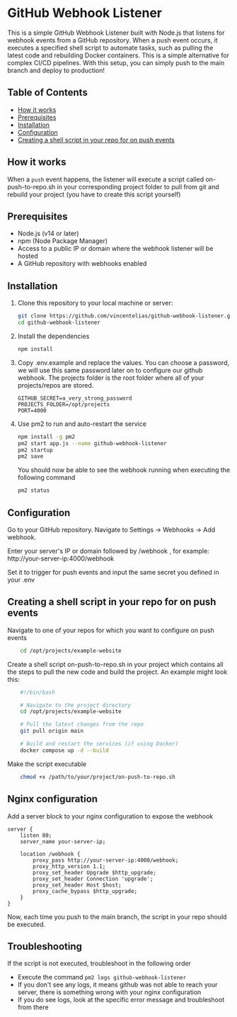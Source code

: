# GitHub Webhook Listener

This is a simple GitHub Webhook Listener built with Node.js that listens for webhook events from a GitHub repository. When a push event occurs, it executes a specified shell script to automate tasks, such as pulling the latest code and rebuilding Docker containers. This is a simple alternative for complex CI/CD pipelines. With this setup, you can simply push to the main branch and deploy to production!

## Table of Contents

- [How it works](#how-it-works)
- [Prerequisites](#prerequisites)
- [Installation](#installation)
- [Configuration](#configuration)
- [Creating a shell script in your repo for on push events](#creating-a-shell-script-in-your-repo-for-on-push-events)

## How it works

When a `push` event happens, the listener will execute a script called on-push-to-repo.sh in your corresponding project folder to pull from git and rebuild your project (you have to create this script yourself)

## Prerequisites

- Node.js (v14 or later)
- npm (Node Package Manager)
- Access to a public IP or domain where the webhook listener will be hosted
- A GitHub repository with webhooks enabled

## Installation

1. Clone this repository to your local machine or server:

   ```bash
   git clone https://github.com/vincentelias/github-webhook-listener.git
   cd github-webhook-listener
   ```

2. Install the dependencies

    ```bash
    npm install
    ```

3. Copy .env.example and replace the values. You can choose a password, we will use this same password later on to configure our github webhook. The projects folder is the root folder where all of your projects/repos are stored.
    ```.env
    GITHUB_SECRET=a_very_strong_password
    PROJECTS_FOLDER=/opt/projects
    PORT=4000
    ```
4. Use pm2 to run and auto-restart the service
    ```bash
    npm install -g pm2
    pm2 start app.js --name github-webhook-listener
    pm2 startup
    pm2 save
    ```
    You should now be able to see the webhook running when executing the following command
    ```bash
    pm2 status
    ```
## Configuration
Go to your GitHub repository.
Navigate to
Settings
->
Webhooks
->
Add webhook.

Enter your server's IP or domain followed by
/webhook
, for example:
http://your-server-ip:4000/webhook

Set it to trigger for
push
events and input the same secret you defined in your
.env

## Creating a shell script in your repo for on push events

Navigate to one of your repos for which you want to configure on push events
```bash
    cd /opt/projects/example-website
```

Create a shell script on-push-to-repo.sh in your project which contains all the steps to pull the new code and build the project. An example might look this:
```bash
    #!/bin/bash

    # Navigate to the project directory
    cd /opt/projects/example-website

    # Pull the latest changes from the repo
    git pull origin main

    # Build and restart the services (if using Docker)
    docker compose up -d --build
```
Make the script executable
```bash
    chmod +x /path/to/your/project/on-push-to-repo.sh
```

## Nginx configuration

Add a server block to your nginx configuration to expose the webhook

```nginx
server {
    listen 80;
    server_name your-server-ip;

    location /webhook {
        proxy_pass http://your-server-ip:4000/webhook;
        proxy_http_version 1.1;
        proxy_set_header Upgrade $http_upgrade;
        proxy_set_header Connection 'upgrade';
        proxy_set_header Host $host;
        proxy_cache_bypass $http_upgrade;
    }
}
```

Now, each time you push to the main branch, the script in your repo should be executed. 

## Troubleshooting

If the script is not executed, troubleshoot in the following order
- Execute the command ```pm2 logs github-webhook-listener```
- If you don't see any logs, it means github was not able to reach your server, there is something wrong with your nginx configuration
- If you do see logs, look at the specific error message and troubleshoot from there
